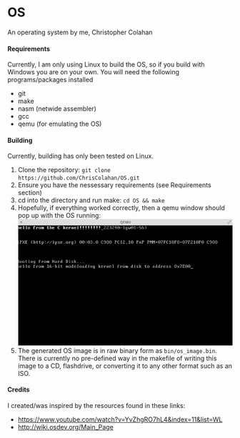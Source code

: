 # OS
An operating system by me, Christopher Colahan

#### Requirements
Currently, I am only using Linux to build the OS, so if you build with Windows you are on your own.
You will need the following programs/packages installed
- git
- make
- nasm (netwide assembler)
- gcc
- qemu (for emulating the OS)

#### Building
Currently, building has only been tested on Linux.

1. Clone the repository: `git clone https://github.com/ChrisColahan/OS.git`
2. Ensure you have the nessessary requirements (see Requirements section)
3. cd into the directory and run make: `cd OS && make`
4. Hopefully, if everything worked correctly, then a qemu window should pop up with the OS running: 
![alt text](https://github.com/ChrisColahan/OS/blob/master/screenshots/qemu-26-june-2016.png "qemu screenshot")
5. The generated OS image is in raw binary form as `bin/os_image.bin`. There is currently no pre-defined way in the makefile of writing this image to a CD, flashdrive, or converting it to any other format such as an ISO.

#### Credits
I created/was inspired by the resources found in these links:
- https://www.youtube.com/watch?v=YvZhgRO7hL4&index=11&list=WL
- http://wiki.osdev.org/Main_Page

